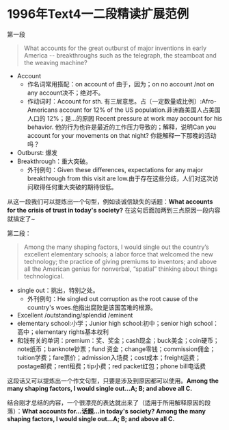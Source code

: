 # 1996年Text4一二段精读扩展范例

第一段

> What accounts for the great outburst of major inventions in early America -- breakthroughs such as the telegraph, the steamboat and the weaving machine?

- Account
  - 作名词常用搭配：on account of 由于，因为；on no account /not on any account决不；绝对不。
  - 作动词时：Account for sth. 有三层意思。占〔一定数量或比例〕:Afro-Americans account for 12% of the US population.非洲裔美国人占美国人口的 12%；是…的原因 Recent pressure at work may account for his behavior. 他的行为也许是最近的工作压力导致的；解释，说明Can you account for your movements on that night? 你能解释一下那晚的活动吗？
- Outburst: 爆发
- Breakthrough：重大突破。
  - 外刊例句：Given these differences, expectations for any major breakthrough from this visit are low.由于存在这些分歧，人们对这次访问取得任何重大突破的期待很低。

从这一段我们可以提炼出一个句型，例如谈诚信缺失的话题：**What accounts for the crisis of trust in today's society?**  在这句后面加两到三点原因一段内容就搞定了~

第二段：

> Among the many shaping factors, I would single out the country’s excellent elementary schools; a labor force that welcomed the new technology; the practice of giving premiums to inventors; and above all the American genius for nonverbal, “spatial” thinking about things technological.

- single out：挑出，特别之处。
  - 外刊例句：He singled out corruption as the root cause of the country's woes.他指出腐败是该国苦难的根源。
- Excellent /outstanding/splendid /eminent
- elementary school:小学；Junior high school:初中；senior high school：高中；elementary rights基本权利
- 和钱有关的单词：premium：奖、奖金；cash现金；buck美金；coin硬币；note纸币；banknote钞票；fund 资金；change零钱；commission佣金；tuition学费；fare票价；admission入场费；cost成本；freight运费；postage邮费；rent租费；tip小费；red packet红包；phone bill电话费

这段话又可以提炼出一个作文句型，只要是涉及到原因都可以使用。**Among the many shaping factors, I would single out…A; B; and above all C.**

结合刚才总结的内容，一个很漂亮的表达就出来了（适用于所用解释原因的段落）：**What accounts for…话题…in today's society? Among the many shaping factors, I would single out…A; B; and above all C.**